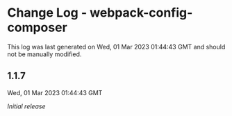# Change Log - webpack-config-composer

This log was last generated on Wed, 01 Mar 2023 01:44:43 GMT and should not be manually modified.

## 1.1.7
Wed, 01 Mar 2023 01:44:43 GMT

_Initial release_

